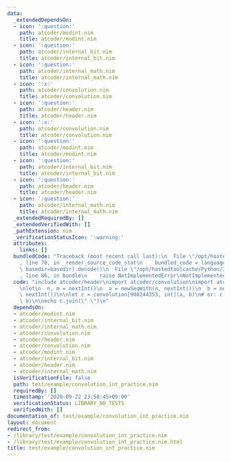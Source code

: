 ```yaml
---
data:
  _extendedDependsOn:
  - icon: ':question:'
    path: atcoder/modint.nim
    title: atcoder/modint.nim
  - icon: ':question:'
    path: atcoder/internal_bit.nim
    title: atcoder/internal_bit.nim
  - icon: ':question:'
    path: atcoder/internal_math.nim
    title: atcoder/internal_math.nim
  - icon: ':x:'
    path: atcoder/convolution.nim
    title: atcoder/convolution.nim
  - icon: ':question:'
    path: atcoder/header.nim
    title: atcoder/header.nim
  - icon: ':x:'
    path: atcoder/convolution.nim
    title: atcoder/convolution.nim
  - icon: ':question:'
    path: atcoder/modint.nim
    title: atcoder/modint.nim
  - icon: ':question:'
    path: atcoder/internal_bit.nim
    title: atcoder/internal_bit.nim
  - icon: ':question:'
    path: atcoder/header.nim
    title: atcoder/header.nim
  - icon: ':question:'
    path: atcoder/internal_math.nim
    title: atcoder/internal_math.nim
  _extendedRequiredBy: []
  _extendedVerifiedWith: []
  _pathExtension: nim
  _verificationStatusIcon: ':warning:'
  attributes:
    links: []
  bundledCode: "Traceback (most recent call last):\n  File \"/opt/hostedtoolcache/Python/3.8.5/x64/lib/python3.8/site-packages/onlinejudge_verify/documentation/build.py\"\
    , line 70, in _render_source_code_stat\n    bundled_code = language.bundle(stat.path,\
    \ basedir=basedir).decode()\n  File \"/opt/hostedtoolcache/Python/3.8.5/x64/lib/python3.8/site-packages/onlinejudge_verify/languages/nim.py\"\
    , line 86, in bundle\n    raise NotImplementedError\nNotImplementedError\n"
  code: "include atcoder/header\nimport atcoder/convolution\nimport atcoder/modint\n\
    \nlet\n  n, m = nextInt()\n  a = newSeqWith(n, nextInt())\n  b = newSeqWith(m,\
    \ nextInt())\n\nlet c = convolution[998244353, int](a, b)\n# or: c = convolution<998244353>(a,\
    \ b)\n\necho c.join(\" \")\n"
  dependsOn:
  - atcoder/modint.nim
  - atcoder/internal_bit.nim
  - atcoder/internal_math.nim
  - atcoder/convolution.nim
  - atcoder/header.nim
  - atcoder/convolution.nim
  - atcoder/modint.nim
  - atcoder/internal_bit.nim
  - atcoder/header.nim
  - atcoder/internal_math.nim
  isVerificationFile: false
  path: test/example/convolution_int_practice.nim
  requiredBy: []
  timestamp: '2020-09-22 23:58:45+09:00'
  verificationStatus: LIBRARY_NO_TESTS
  verifiedWith: []
documentation_of: test/example/convolution_int_practice.nim
layout: document
redirect_from:
- /library/test/example/convolution_int_practice.nim
- /library/test/example/convolution_int_practice.nim.html
title: test/example/convolution_int_practice.nim
---
```

